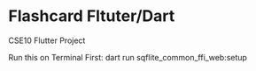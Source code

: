 # Flashcard Fltuter/Dart

CSE10 Flutter Project

Run this on Terminal First:
 dart run sqflite_common_ffi_web:setup
